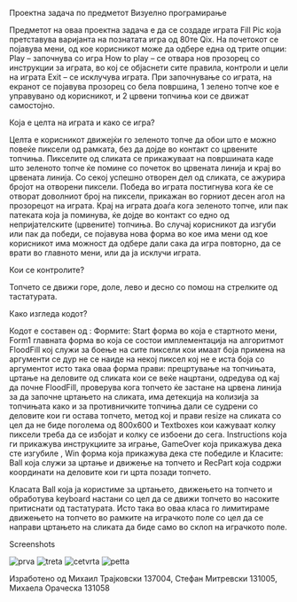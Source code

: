 Проектна задача по предметот Визуелно програмирање


Предметот на оваа проектна задача е да се создаде играта Fill Pic која претставува варијанта на познатата игра од 80те Qix. 
На почетокот се појавува мени, од кое корисникот може да одбере една од трите опции:  
Play – започнува со игрa 
How to play – се отвара нов прозорец со инструкции за играта, во кој се објаснети сите правила, контроли и цели на играта
 Exit –  се исклучува играта.
При започнување со играта, на екранот се појавува прозорец со бела површина,  1 зелено топче кое е управувано од корисникот, и 2 црвени топчиња кои се движат самостојно.

Која е целта на играта и како се игра?

Целта е корисникот движејќи го зеленото топче  да обои што е можно повеќе пиксели од рамката, без да дојде во контакт со црвените топчиња. Пикселите од сликата се прикажуваат на површината каде што зеленото топче ќе помине со почеток во црвената линија и крај во црвената линија. 
Со секој успешно отворен дел од сликата, се ажурира бројот на отворени пиксели. 
Победа во играта постигнува кога ќе се отворат доволниот број на пиксели, прикажан во горниот десен агол на прозорецот на играта.
Крај на играта доаѓа кога зеленото топче, или пак патеката која ја поминува, ќе дојде во контакт со едно од непријателските (црвените) топчиња.
Во случај корисникот да изгуби или пак да победи, се појавува нова форма во кое има мени од кое корисникот има можност да одбере дали сака да игра повторно, да се врати во главното мени, или да ја исклучи играта.

Кои се контролите?

Топчето се движи горе, доле, лево и десно со помош на стрелките од тастатурата.

Како изгледа кодот?

Кодот е составен од :
 Формите:  Start форма во која е стартното мени, Form1 главната форма во која се состои имплементација на алгоритмот FloodFill кој служи за боење на сите пиксели кои имаат боја примена на аргументи се дур не се наиде на некој пиксел кој не е иста боја со аргументот исто така оваа форма прави: прецртување на топчињата, цртање на деловите од сликата кои се веќе нацртани, одредува од кај да почне FloodFill, проверува кога топчето ќе застане на црвена линија за да започне цртањето на сликата, има детекција на колизија за топчињата како и за противничките топчиња дали се судрени со деловите кои ги остава топчето, метод кој и прави resize на сликата со цел да не биде поголема од 800x600 и Textboxes кои кажуваат колку пиксели треба да се избојат и колку се избоени до сега. Instructions која ги прикажува инструкциите за играње, GameOver која прикажува дека сте изгубиле , Win форма која прикажува дека сте победиле  и Класите: Ball која служи за цртање и движење на топчето и RecPart која содржи координати на деловите кои ги црта позади топчето.

Класата Ball која ја користиме за цртањето, движењето на топчето и обработува keyboard настани со цел да се движи топчето во насоките притиснати од тастатурата. Исто така во оваа класа го лимитираме движењето на топчето во рамките на играчкото поле со цел да се направи цртањето на сликата да биде само во склоп на играчкото поле.

Screenshots

![prva](https://cloud.githubusercontent.com/assets/18718511/15269542/7f616182-1a02-11e6-93cf-ef2e0052c4a2.png)
![treta](https://cloud.githubusercontent.com/assets/18718511/15269543/7f63774c-1a02-11e6-99c8-b6c0a363d420.png)
![cetvrta](https://cloud.githubusercontent.com/assets/18718511/15269544/7f65e0ae-1a02-11e6-8c80-86461baba31a.png)
![petta](https://cloud.githubusercontent.com/assets/18718511/15269545/7f6a4a18-1a02-11e6-8693-0e2510919cdf.png)

Изработено од Михаил Трајковски 137004, Стефан Митревски 131005, Михаела Ораческа 131058
